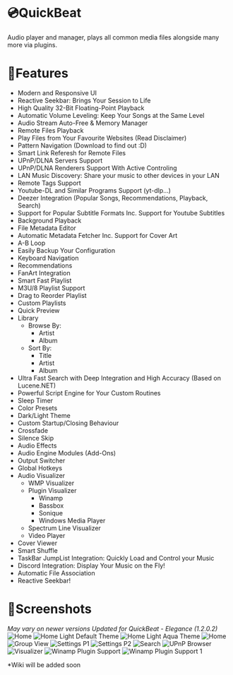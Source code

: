 # 💿QuickBeat
Audio player and manager, plays all common media files alongside many more via plugins.
# 🧰Features
- Modern and Responsive UI
- Reactive Seekbar: Brings Your Session to Life
- High Quality 32-Bit Floating-Point Playback
- Automatic Volume Leveling: Keep Your Songs at the Same Level
- Audio Stream Auto-Free & Memory Manager
- Remote Files Playback
- Play Files from Your Favourite Websites (Read Disclaimer)
- Pattern Navigation (Download to find out :D)
- Smart Link Referesh for Remote Files
- UPnP/DLNA Servers Support
- UPnP/DLNA Renderers Support With Active Controling
- LAN Music Discovery: Share your music to other devices in your LAN
- Remote Tags Support
- Youtube-DL and Similar Programs Support (yt-dlp...)
- Deezer Integration (Popular Songs, Recommendations, Playback, Search)
- Support for Popular Subtitle Formats Inc. Support for Youtube Subtitles
- Background Playback
- File Metadata Editor
- Automatic Metadata Fetcher Inc. Support for Cover Art
- A-B Loop
- Easily Backup Your Configuration
- Keyboard Navigation
- Recommendations
- FanArt Integration
- Smart Fast Playlist
- M3U/8 Playlist Support
- Drag to Reorder Playlist
- Custom Playlists
- Quick Preview
- Library
  - Browse By:
    - Artist
    - Album
  - Sort By:
    - Title
    - Artist
    - Album
- Ultra Fast Search with Deep Integration and High Accuracy (Based on Lucene.NET)
- Powerful Script Engine for Your Custom Routines
- Sleep Timer
- Color Presets
- Dark/Light Theme
- Custom Startup/Closing Behaviour
- Crossfade
- Silence Skip
- Audio Effects
- Audio Engine Modules (Add-Ons)
- Output Switcher
- Global Hotkeys
- Audio Visualizer
  - WMP Visualizer
  - Plugin Visualizer
    - Winamp
    - Bassbox
    - Sonique
    - Windows Media Player
  - Spectrum Line Visualizer
  - Video Player
- Cover Viewer
- Smart Shuffle
- TaskBar JumpList Integration: Quickly Load and Control your Music
- Discord Integration: Display Your Music on the Fly!
- Automatic File Association
- Reactive Seekbar!

# 📸Screenshots
*May vary on newer versions*
*Updated for QuickBeat - Elegance (1.2.0.2)*
![Home](https://github.com/AnesHamdani08/QuickBeat/assets/38377619/464ae7fa-fa1e-427d-9794-aa4ebbc43cef)
![Home Light Default Theme](https://github.com/AnesHamdani08/QuickBeat/assets/38377619/a7a0e3ef-f6d1-4f69-ac5e-0ea149fdb25d)
![Home Light Aqua Theme](https://github.com/AnesHamdani08/QuickBeat/assets/38377619/d61285f8-0438-46c3-b670-97ed664bc59d)
![Home](https://github.com/AnesHamdani08/QuickBeat/assets/38377619/e93d5d94-d2ce-43c9-b376-824ddb2ea6ad)
![Group View](https://github.com/AnesHamdani08/QuickBeat/assets/38377619/1b16e207-5eda-4fe9-ae09-97e90d0c9bb4)
![Settings P1](https://github.com/AnesHamdani08/QuickBeat/assets/38377619/aaebf0a4-a38d-484e-8228-f8a93b70f1b6)
![Settings P2](https://github.com/AnesHamdani08/QuickBeat/assets/38377619/c3092810-0c02-47cd-a4bf-4e477635eaa1)
![Search](https://github.com/AnesHamdani08/QuickBeat/assets/38377619/ddd86649-8334-408b-853d-c1d3d3216697)
![UPnP Browser](https://github.com/AnesHamdani08/QuickBeat/assets/38377619/b76a5b4f-312b-4e1e-a471-e5521dd16609)
![Visualizer](https://github.com/AnesHamdani08/QuickBeat/assets/38377619/f38e03f6-f85b-42da-b08a-fc23301e2b3a)
![Winamp Plugin Support](https://i.imgur.com/IxYaTnR.png)
![Winamp Plugin Support 1](https://i.imgur.com/IrxMVw9.png)

*Wiki will be added soon
